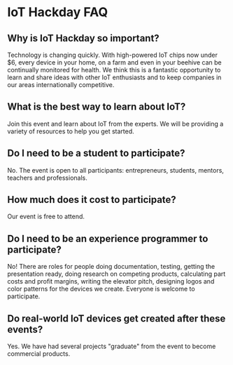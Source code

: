 # IoT Hackday FAQ

## Why is IoT Hackday so important?

Technology is changing quickly.  With high-powered IoT chips now under $6, every device in your home, on a farm and even in your beehive can be continually monitored for health.  We think this is a fantastic opportunity to learn and share ideas with other IoT enthusiasts and to keep companies in our areas internationally competitive.

## What is the best way to learn about IoT?

Join this event and learn about IoT from the experts.  We will be providing a variety of resources to help you get started.

## Do I need to be a student to participate?

No.  The event is open to all participants: entrepreneurs, students, mentors, teachers and professionals.

## How much does it cost to participate?

Our event is free to attend.

## Do I need to be an experience programmer to participate?

No!  There are roles for people doing documentation, testing, getting the presentation ready, doing research on competing products, calculating part costs and profit margins, writing the elevator pitch,  designing logos and color patterns for the devices we create.  Everyone is welcome to participate.

## Do real-world IoT devices get created after these events?

Yes.  We have had several projects "graduate" from the event to become commercial products.